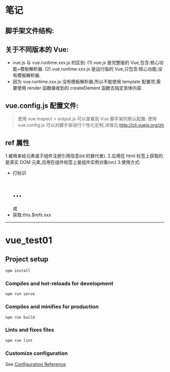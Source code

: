 # 笔记

## 脚手架文件结构:

## 关于不同版本的 Vue:

- vue.js 与 vue.runtime.xxx.js 的区别:
  (1).vue.js 是完整版的 Vue,包含:核心功能+模板解析器.
  (2).vue.runtime.xxx.js 是运行版的 Vue,只包含:核心功能;没有模板解析器.
- 因为 vue.runtime.xxx.js 没有模板解析器,所以不能使用 template 配置项,需要使用 render 函数接收到的 createElement 函数去指定具体内容.

## vue.config.js 配置文件:

> 使用 vue inspect > output.js 可以查看到 Vue 脚手架的默认配置.
> 使用 vue.config.js 可以对脚手架进行个性化定制,详情见:http://cli.vuejs.org/zh

## ref 属性

1.被用来给元素或子组件注册引用信息(id 的替代者). 2.应用在 html 标签上获取的是真实 DOM 元素,应用在组件标签上是组件实例对象(vc) 3.使用方式:

- 打标识<h1 ref="xxx">...</h1> 或 <School ref="xxx"></School>
- 获取:this.\$refs.xxx

---

# vue_test01

## Project setup

```
npm install
```

### Compiles and hot-reloads for development

```
npm run serve
```

### Compiles and minifies for production

```
npm run build
```

### Lints and fixes files

```
npm run lint
```

### Customize configuration

See [Configuration Reference](https://cli.vuejs.org/config/).
